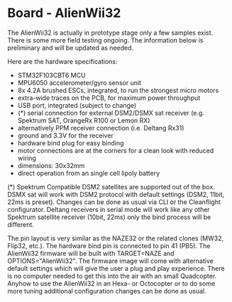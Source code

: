 # Board - AlienWii32

The AlienWii32 is actually in prototype stage only a few samples exist. There is some more field testing ongoing. The information below is preliminary and will be updated as needed.

Here are the hardware specifications:

- STM32F103CBT6 MCU
- MPU6050 accelerometer/gyro sensor unit
- 8x 4.2A brushed ESCs, integrated, to run the strongest micro motors
- extra-wide traces on the PCB, for maximum power throughput
- USB port, integrated (subject to change)
- (*) serial connection for external DSM2/DSMX sat receiver (e.g. Spektrum SAT, OrangeRx R100 or Lemon RX)
- alternatively PPM receiver connection (i.e. Deltang Rx31)
- ground and 3.3V for the receiver
- hardware bind plug for easy binding
- motor connections are at the corners for a clean look with reduced wiring
- dimensions: 30x32mm
- direct operation from an single cell lipoly battery

(*) Spektrum Compatible DSM2 satellites are supported out of the box. DSMX sat will work with DSM2 protocol with default settings (DSM2, 11bit, 22ms is preset). Changes can be done as usual via CLI or the Cleanflight configurator. Deltang receivers in serial mode will work like any other Spektrum satellite receiver (10bit, 22ms) only the bind process will be different. 

The pin layout is very similar as the NAZE32 or the related clones (MW32, Flip32, etc.). The hardware bind pin is connected to pin 41 (PB5). The AlienWii32 firmware will be built with TARGET=NAZE and OPTIONS="AlienWii32". The firmware image will come with alternative default settings which will give the user a plug and play experience. There is no computer needed to get this into the air with an small Quadcopter. Anyhow to use the AlienWii32 in an Hexa- or Octocopter or to do some more tuning additional configuration changes can be done as usual.
